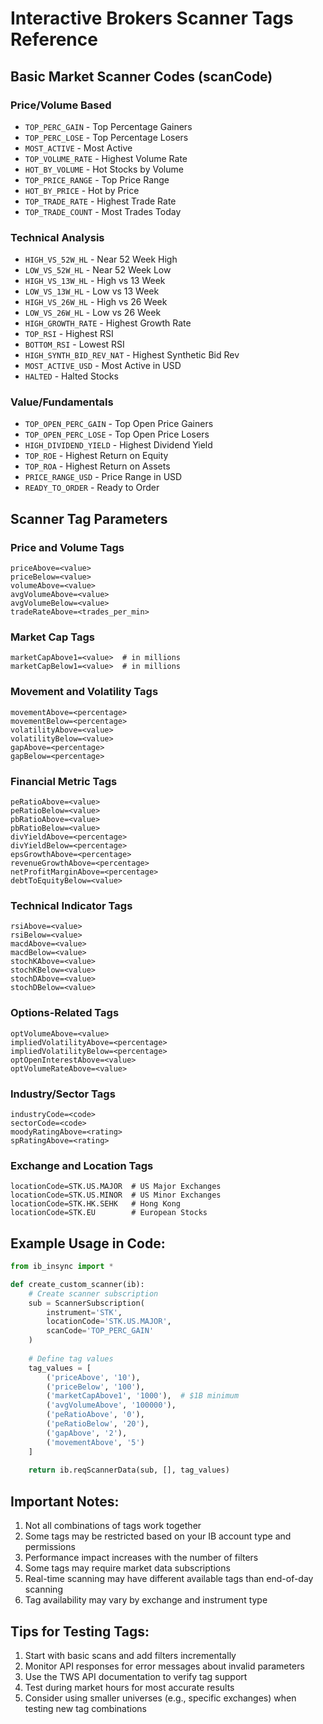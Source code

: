 # Interactive Brokers Scanner Tags Reference

## Basic Market Scanner Codes (scanCode)

### Price/Volume Based
- `TOP_PERC_GAIN` - Top Percentage Gainers
- `TOP_PERC_LOSE` - Top Percentage Losers
- `MOST_ACTIVE` - Most Active
- `TOP_VOLUME_RATE` - Highest Volume Rate
- `HOT_BY_VOLUME` - Hot Stocks by Volume
- `TOP_PRICE_RANGE` - Top Price Range
- `HOT_BY_PRICE` - Hot by Price
- `TOP_TRADE_RATE` - Highest Trade Rate
- `TOP_TRADE_COUNT` - Most Trades Today

### Technical Analysis
- `HIGH_VS_52W_HL` - Near 52 Week High
- `LOW_VS_52W_HL` - Near 52 Week Low
- `HIGH_VS_13W_HL` - High vs 13 Week
- `LOW_VS_13W_HL` - Low vs 13 Week
- `HIGH_VS_26W_HL` - High vs 26 Week
- `LOW_VS_26W_HL` - Low vs 26 Week
- `HIGH_GROWTH_RATE` - Highest Growth Rate
- `TOP_RSI` - Highest RSI
- `BOTTOM_RSI` - Lowest RSI
- `HIGH_SYNTH_BID_REV_NAT` - Highest Synthetic Bid Rev
- `MOST_ACTIVE_USD` - Most Active in USD
- `HALTED` - Halted Stocks

### Value/Fundamentals
- `TOP_OPEN_PERC_GAIN` - Top Open Price Gainers
- `TOP_OPEN_PERC_LOSE` - Top Open Price Losers
- `HIGH_DIVIDEND_YIELD` - Highest Dividend Yield
- `TOP_ROE` - Highest Return on Equity
- `TOP_ROA` - Highest Return on Assets
- `PRICE_RANGE_USD` - Price Range in USD
- `READY_TO_ORDER` - Ready to Order

## Scanner Tag Parameters

### Price and Volume Tags
```
priceAbove=<value>
priceBelow=<value>
volumeAbove=<value>
avgVolumeAbove=<value>
avgVolumeBelow=<value>
tradeRateAbove=<trades_per_min>
```

### Market Cap Tags
```
marketCapAbove1=<value>  # in millions
marketCapBelow1=<value>  # in millions
```

### Movement and Volatility Tags
```
movementAbove=<percentage>
movementBelow=<percentage>
volatilityAbove=<value>
volatilityBelow=<value>
gapAbove=<percentage>
gapBelow=<percentage>
```

### Financial Metric Tags
```
peRatioAbove=<value>
peRatioBelow=<value>
pbRatioAbove=<value>
pbRatioBelow=<value>
divYieldAbove=<percentage>
divYieldBelow=<percentage>
epsGrowthAbove=<percentage>
revenueGrowthAbove=<percentage>
netProfitMarginAbove=<percentage>
debtToEquityBelow=<value>
```

### Technical Indicator Tags
```
rsiAbove=<value>
rsiBelow=<value>
macdAbove=<value>
macdBelow=<value>
stochKAbove=<value>
stochKBelow=<value>
stochDAbove=<value>
stochDBelow=<value>
```

### Options-Related Tags
```
optVolumeAbove=<value>
impliedVolatilityAbove=<percentage>
impliedVolatilityBelow=<percentage>
optOpenInterestAbove=<value>
optVolumeRateAbove=<value>
```

### Industry/Sector Tags
```
industryCode=<code>
sectorCode=<code>
moodyRatingAbove=<rating>
spRatingAbove=<rating>
```

### Exchange and Location Tags
```
locationCode=STK.US.MAJOR  # US Major Exchanges
locationCode=STK.US.MINOR  # US Minor Exchanges
locationCode=STK.HK.SEHK   # Hong Kong
locationCode=STK.EU        # European Stocks
```

## Example Usage in Code:

```python
from ib_insync import *

def create_custom_scanner(ib):
    # Create scanner subscription
    sub = ScannerSubscription(
        instrument='STK',
        locationCode='STK.US.MAJOR',
        scanCode='TOP_PERC_GAIN'
    )
    
    # Define tag values
    tag_values = [
        ('priceAbove', '10'),
        ('priceBelow', '100'),
        ('marketCapAbove1', '1000'),  # $1B minimum
        ('avgVolumeAbove', '100000'),
        ('peRatioAbove', '0'),
        ('peRatioBelow', '20'),
        ('gapAbove', '2'),
        ('movementAbove', '5')
    ]
    
    return ib.reqScannerData(sub, [], tag_values)
```

## Important Notes:

1. Not all combinations of tags work together
2. Some tags may be restricted based on your IB account type and permissions
3. Performance impact increases with the number of filters
4. Some tags may require market data subscriptions
5. Real-time scanning may have different available tags than end-of-day scanning
6. Tag availability may vary by exchange and instrument type

## Tips for Testing Tags:

1. Start with basic scans and add filters incrementally
2. Monitor API responses for error messages about invalid parameters
3. Use the TWS API documentation to verify tag support
4. Test during market hours for most accurate results
5. Consider using smaller universes (e.g., specific exchanges) when testing new tag combinations